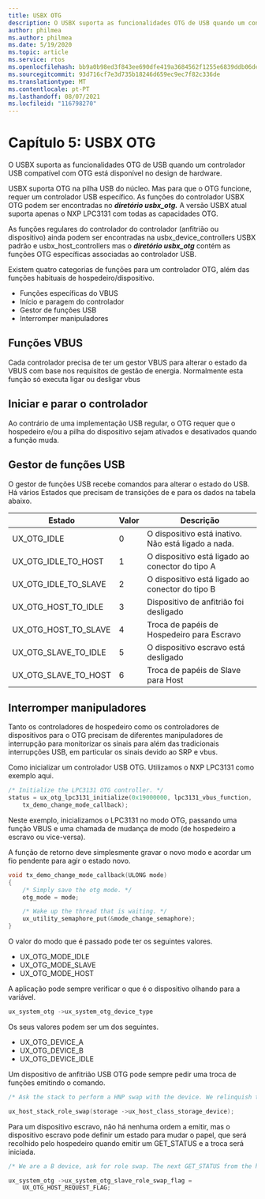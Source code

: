 ```yaml
---
title: USBX OTG
description: O USBX suporta as funcionalidades OTG de USB quando um controlador USB compatível com OTG está disponível no design de hardware.
author: philmea
ms.author: philmea
ms.date: 5/19/2020
ms.topic: article
ms.service: rtos
ms.openlocfilehash: bb9a0b98ed3f843ee690dfe419a3684562f1255e6839ddb06ded9d8f6023adcc
ms.sourcegitcommit: 93d716cf7e3d735b18246d659ec9ec7f82c336de
ms.translationtype: MT
ms.contentlocale: pt-PT
ms.lasthandoff: 08/07/2021
ms.locfileid: "116798270"
---
```

# <a name="chapter-5-usbx-otg"></a>Capítulo 5: USBX OTG

O USBX suporta as funcionalidades OTG de USB quando um controlador USB compatível com OTG está disponível no design de hardware.

USBX suporta OTG na pilha USB do núcleo. Mas para que o OTG funcione, requer um controlador USB específico. As funções do controlador USBX OTG podem ser encontradas no ***diretório usbx_otg.*** A versão USBX atual suporta apenas o NXP LPC3131 com todas as capacidades OTG.

As funções regulares do controlador do controlador (anfitrião ou dispositivo) ainda podem ser encontradas na usbx_device_controllers USBX padrão e usbx_host_controllers mas o ***diretório usbx_otg*** contém as funções OTG específicas associadas ao controlador USB.

Existem quatro categorias de funções para um controlador OTG, além das funções habituais de hospedeiro/dispositivo.

- Funções específicas do VBUS
- Início e paragem do controlador
- Gestor de funções USB
- Interromper manipuladores

## <a name="vbus-functions"></a>Funções VBUS

Cada controlador precisa de ter um gestor VBUS para alterar o estado da VBUS com base nos requisitos de gestão de energia. Normalmente esta função só executa ligar ou desligar vbus

## <a name="start-and-stop-the-controller"></a>Iniciar e parar o controlador

Ao contrário de uma implementação USB regular, o OTG requer que o hospedeiro e/ou a pilha do dispositivo sejam ativados e desativados quando a função muda.

## <a name="usb-role-manager"></a>Gestor de funções USB

O gestor de funções USB recebe comandos para alterar o estado do USB. Há vários Estados que precisam de transições de e para os dados na tabela abaixo.

| Estado                    | Valor | Descrição                                           |
| ------------------------ | ----- | ----------------------------------------------------- |
| UX_OTG_IDLE            | 0     | O dispositivo está inativo. Não está ligado a nada. |
| UX_OTG_IDLE_TO_HOST  | 1     | O dispositivo está ligado ao conector do tipo A             |
| UX_OTG_IDLE_TO_SLAVE | 2     | O dispositivo está ligado ao conector do tipo B             |
| UX_OTG_HOST_TO_IDLE  | 3     | Dispositivo de anfitrião foi desligado                          |
| UX_OTG_HOST_TO_SLAVE | 4     | Troca de papéis de Hospedeiro para Escravo                          |
| UX_OTG_SLAVE_TO_IDLE | 5     | O dispositivo escravo está desligado                          |
| UX_OTG_SLAVE_TO_HOST | 6     | Troca de papéis de Slave para Host                          |

## <a name="interrupt-handlers"></a>Interromper manipuladores

Tanto os controladores de hospedeiro como os controladores de dispositivos para o OTG precisam de diferentes manipuladores de interrupção para monitorizar os sinais para além das tradicionais interrupções USB, em particular os sinais devido ao SRP e vbus.

Como inicializar um controlador USB OTG. Utilizamos o NXP LPC3131 como exemplo aqui.

```C
/* Initialize the LPC3131 OTG controller. */
status = ux_otg_lpc3131_initialize(0x19000000, lpc3131_vbus_function,
    tx_demo_change_mode_callback);
```

Neste exemplo, inicializamos o LPC3131 no modo OTG, passando uma função VBUS e uma chamada de mudança de modo (de hospedeiro a escravo ou vice-versa).

A função de retorno deve simplesmente gravar o novo modo e acordar um fio pendente para agir o estado novo.

```C
void tx_demo_change_mode_callback(ULONG mode)
{
    /* Simply save the otg mode. */
    otg_mode = mode;

    /* Wake up the thread that is waiting. */
    ux_utility_semaphore_put(&mode_change_semaphore);
}
```

O valor do modo que é passado pode ter os seguintes valores.

- UX_OTG_MODE_IDLE
- UX_OTG_MODE_SLAVE
- UX_OTG_MODE_HOST

A aplicação pode sempre verificar o que é o dispositivo olhando para a variável.

```C
ux_system_otg ->ux_system_otg_device_type
```

Os seus valores podem ser um dos seguintes.

- UX_OTG_DEVICE_A
- UX_OTG_DEVICE_B
- UX_OTG_DEVICE_IDLE

Um dispositivo de anfitrião USB OTG pode sempre pedir uma troca de funções emitindo o comando.

```C
/* Ask the stack to perform a HNP swap with the device. We relinquish the host role to A device. */

ux_host_stack_role_swap(storage ->ux_host_class_storage_device);
```

Para um dispositivo escravo, não há nenhuma ordem a emitir, mas o dispositivo escravo pode definir um estado para mudar o papel, que será recolhido pelo hospedeiro quando emitir um GET_STATUS e a troca será iniciada.

```C
/* We are a B device, ask for role swap. The next GET_STATUS from the host will get the status change and do the HNP. */

ux_system_otg ->ux_system_otg_slave_role_swap_flag =
    UX_OTG_HOST_REQUEST_FLAG;
```
